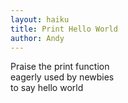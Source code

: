 ```yaml
---
layout: haiku
title: Print Hello World
author: Andy
---
```


Praise the print function<br>
eagerly used by newbies<br>
to say hello world<br>
